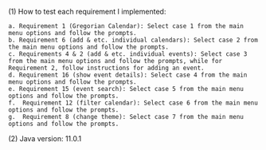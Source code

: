 (1) How to test each requirement I implemented:

	a. Requirement 1 (Gregorian Calendar): Select case 1 from the main menu options and follow the prompts.
	b. Requirement 6 (add & etc. individual calendars): Select case 2 from the main menu options and follow the prompts.
	c. Requirements 4 & 2 (add & etc. individual events): Select case 3 from the main menu options and follow the prompts, while for Requirement 2, follow instructions for adding an event.
	d. Requirement 16 (show event details): Select case 4 from the main menu options and follow the prompts.
	e. Requirement 15 (event search): Select case 5 from the main menu options and follow the prompts.
	f.  Requirement 12 (filter calendar): Select case 6 from the main menu options and follow the prompts.
	g.  Requirement 8 (change theme): Select case 7 from the main menu options and follow the prompts.

(2) Java version: 11.0.1
